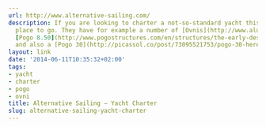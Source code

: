 ```yaml
---
url: http://www.alternative-sailing.com/
description: If you are looking to charter a not-so-standard yacht this could be the
  place to go. They have for example a number of [Ovnis](http://www.alubat.com/ranges/ranges-ovni/?lang=en),
  [Pogo 8.50](http://www.pogostructures.com/en/structures/the-early-designs/pogo-850/)
  and also a [Pogo 30](http://picassol.co/post/73095521753/pogo-30-here-we-come) now.
layout: link
date: '2014-06-11T10:35:32+02:00'
tags:
- yacht
- charter
- pogo
- ovni
title: Alternative Sailing – Yacht Charter
slug: alternative-sailing-yacht-charter
---
```

